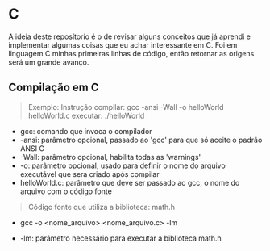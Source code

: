 # C

A ideia deste reposítorio é o de revisar alguns conceitos que já aprendi e implementar algumas coisas que eu achar interessante em C.
Foi em linguagem C minhas primeiras linhas de código, então retornar as origens será um grande avanço.

## Compilação em C

>Exemplo:
Instrução compilar: gcc -ansi -Wall -o helloWorld helloWorld.c
executar: ./helloWorld

* gcc:    comando que invoca o compilador
* -ansi:  parâmetro opcional, passado ao 'gcc' para que só aceite o padrão ANSI C
* -Wall:  parâmetro opcional, habilita todas as 'warnings'
* -o:     parâmetro opcional, usado para definir o nome do arquivo executável que sera criado após compilar
* helloWorld.c:   parâmetro que deve ser passado ao gcc, o nome do arquivo com o código fonte

>Código fonte que utiliza a biblioteca: math.h
* gcc -o <nome_arquivo> <nome_arquivo.c> -lm

* -lm:    parâmetro necessário para executar a biblioteca math.h
